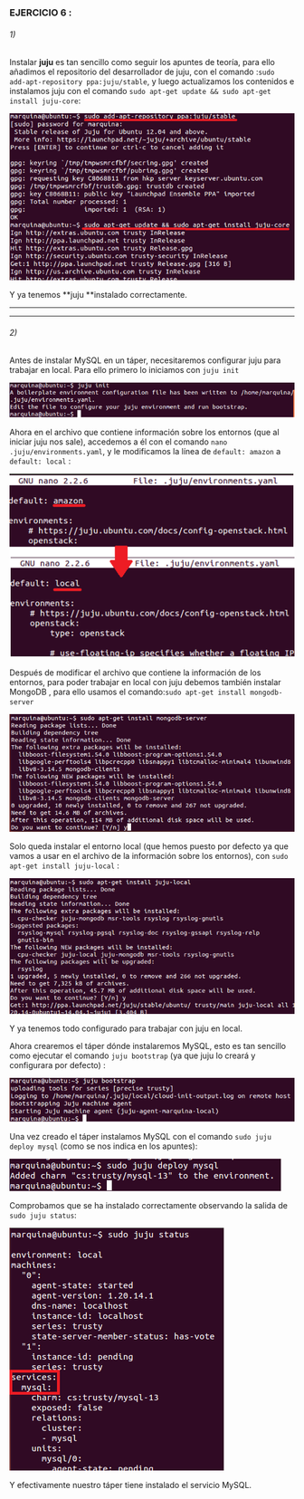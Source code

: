 ### EJERCICIO  6 :


###### 1)

Instalar **juju** es tan sencillo como seguir los apuntes de teoría, para ello añadimos el repositorio del desarrollador de juju, con el comando :`sudo add-apt-repository ppa:juju/stable`, y luego actualizamos los contenidos e instalamos juju con el comando `sudo apt-get update && sudo apt-get install juju-core`:

![](capturas/37.png)

Y ya tenemos **juju **instalado correctamente.


* * *

* * *

###### 2)

Antes de instalar MySQL en un táper, necesitaremos configurar juju para trabajar en local.
Para ello primero lo iniciamos con `juju init`

![](capturas/38.png)

Ahora en el archivo que contiene información sobre los entornos (que al iniciar juju nos sale), accedemos a él con el comando `nano .juju/environments.yaml`, y le modificamos la línea de `default: amazon` a `default: local` :

![](capturas/39.png)

Después de modificar el archivo que contiene la información de los entornos, para poder trabajar en local con juju debemos también instalar MongoDB , para ello usamos el comando:`sudo apt-get install mongodb-server` 

![](capturas/40.png)

Solo queda instalar el entorno local (que hemos puesto por defecto ya que vamos a usar en el archivo de la información sobre los entornos), con `sudo apt-get install juju-local` :

![](capturas/41.png)

Y ya tenemos todo configurado para trabajar con juju en local.

Ahora crearemos el táper dónde instalaremos MySQL, esto es tan sencillo como ejecutar el comando `juju bootstrap` (ya que juju lo creará y configurara por defecto) :

![](capturas/42.png)

Una vez creado el táper instalamos MySQL con el comando `sudo juju deploy mysql` (como se nos indica en los apuntes):

![](capturas/43.png)

Comprobamos que se ha instalado correctamente observando la salida de `sudo juju status`:

![](capturas/44.png)

Y efectivamente nuestro táper tiene instalado el servicio MySQL.

